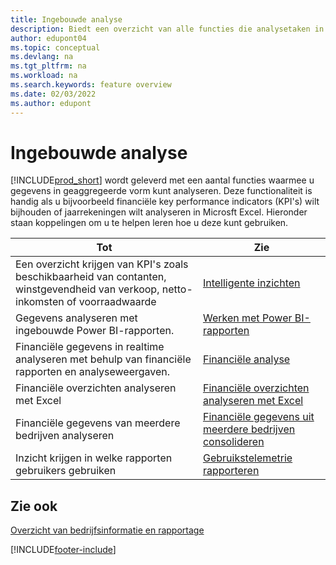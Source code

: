 ```yaml
---
title: Ingebouwde analyse
description: Biedt een overzicht van alle functies die analysetaken in het Business Central-product ondersteunen.
author: edupont04
ms.topic: conceptual
ms.devlang: na
ms.tgt_pltfrm: na
ms.workload: na
ms.search.keywords: feature overview
ms.date: 02/03/2022
ms.author: edupont
---
```

# Ingebouwde analyse

[!INCLUDE[prod_short](includes/prod_short.md)] wordt geleverd met een aantal functies waarmee u gegevens in geaggregeerde vorm kunt analyseren. Deze functionaliteit is handig als u bijvoorbeeld financiële key performance indicators (KPI's) wilt bijhouden of jaarrekeningen wilt analyseren in Microsft Excel. Hieronder staan koppelingen om u te helpen leren hoe u deze kunt gebruiken.

| Tot | Zie |
| --- | --- |
|Een overzicht krijgen van KPI's zoals beschikbaarheid van contanten, winstgevendheid van verkoop, netto-inkomsten of voorraadwaarde | [Intelligente inzichten](about-intelligent-cloud.md) |
|Gegevens analyseren met ingebouwde Power BI-rapporten. | [Werken met Power BI-rapporten](across-working-with-powerbi.md) |
|Financiële gegevens in realtime analyseren met behulp van financiële rapporten en analyseweergaven.| [Financiële analyse](bi.md) |
|Financiële overzichten analyseren met Excel | [Financiële overzichten analyseren met Excel](finance-analyze-excel.md) |
|Financiële gegevens van meerdere bedrijven analyseren | [Financiële gegevens uit meerdere bedrijven consolideren](finance-consolidated-company-reporting.md) |
|Inzicht krijgen in welke rapporten gebruikers gebruiken| [Gebruikstelemetrie rapporteren](/dynamics365/business-central/dev-itpro/administration/telemetry-reports-trace)|

## Zie ook

[Overzicht van bedrijfsinformatie en rapportage](reports-use-reports.md)

[!INCLUDE[footer-include](includes/footer-banner.md)]
